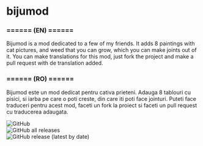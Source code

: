# bijumod
### ====== (EN) ======
Bijumod is a mod dedicated to a few of my friends.
It adds 8 paintings with cat pictures, and weed that you can grow, which you can make joints out of it.
You can make translations for this mod, just fork the project and make a pull request with de translation added.

### ====== (RO) ======
Bijumod este un mod dedicat pentru cativa prieteni.
Adauga 8 tablouri cu pisici, si iarba pe care o poti creste, din care iti poti face jointuri.
Puteti face traduceri pentru acest mod, faceti un fork la proiect si faceti un pull request cu traducerea adaugata.

![GitHub](https://img.shields.io/github/license/andreutu/bijumod) <br>
![GitHub all releases](https://img.shields.io/github/downloads/andreutu/bijumod/total) <br>
![GitHub release (latest by date)](https://img.shields.io/github/v/release/andreutu/bijumod)
